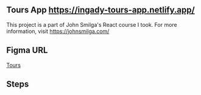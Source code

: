## Tours App https://ingady-tours-app.netlify.app/
This project is a part of John Smilga's React course I took. For more information, visit https://johnsmilga.com/

## Figma URL

[Tours](https://www.figma.com/file/OnLoM3AzBFaHzSc2iolJS0/Tours?node-id=0%3A1&t=wiRXOlTLN5ehekYI-1)

## Steps
